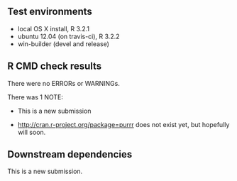 ## Test environments
* local OS X install, R 3.2.1
* ubuntu 12.04 (on travis-ci), R 3.2.2
* win-builder (devel and release)

## R CMD check results
There were no ERRORs or WARNINGs. 

There was 1 NOTE:

* This is a new submission

* http://cran.r-project.org/package=purrr does not exist yet, but hopefully 
  will soon.

## Downstream dependencies
This is a new submission.
